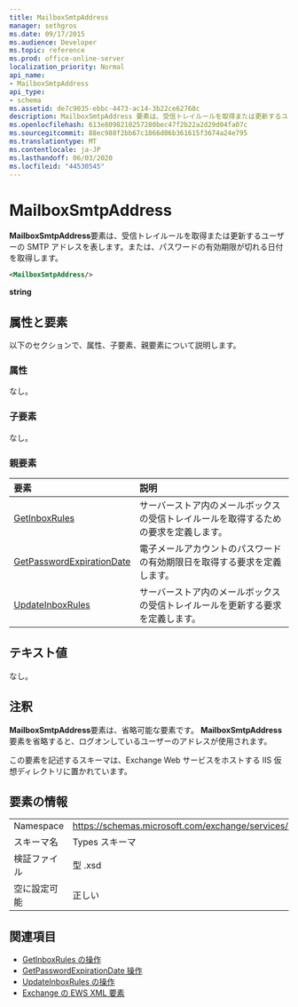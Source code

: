 ```yaml
---
title: MailboxSmtpAddress
manager: sethgros
ms.date: 09/17/2015
ms.audience: Developer
ms.topic: reference
ms.prod: office-online-server
localization_priority: Normal
api_name:
- MailboxSmtpAddress
api_type:
- schema
ms.assetid: de7c9035-ebbc-4473-ac14-3b22ce62768c
description: MailboxSmtpAddress 要素は、受信トレイルールを取得または更新するユーザーの SMTP アドレスを表します。または、パスワードの有効期限が切れる日付を取得します。
ms.openlocfilehash: 613e8098210257280bec47f2b22a2d29d04fa07c
ms.sourcegitcommit: 88ec988f2bb67c1866d06b361615f3674a24e795
ms.translationtype: MT
ms.contentlocale: ja-JP
ms.lasthandoff: 06/03/2020
ms.locfileid: "44530545"
---
```

# <a name="mailboxsmtpaddress"></a>MailboxSmtpAddress

**MailboxSmtpAddress**要素は、受信トレイルールを取得または更新するユーザーの SMTP アドレスを表します。または、パスワードの有効期限が切れる日付を取得します。 
  
```XML
<MailboxSmtpAddress/>
```

**string**

## <a name="attributes-and-elements"></a>属性と要素

以下のセクションで、属性、子要素、親要素について説明します。
  
### <a name="attributes"></a>属性

なし。
  
### <a name="child-elements"></a>子要素

なし。
  
### <a name="parent-elements"></a>親要素

|**要素**|**説明**|
|:-----|:-----|
|[GetInboxRules](getinboxrules.md) <br/> |サーバーストア内のメールボックスの受信トレイルールを取得するための要求を定義します。  <br/> |
|[GetPasswordExpirationDate](getpasswordexpirationdate.md) <br/> |電子メールアカウントのパスワードの有効期限日を取得する要求を定義します。  <br/> |
|[UpdateInboxRules](updateinboxrules.md) <br/> |サーバーストア内のメールボックスの受信トレイルールを更新する要求を定義します。  <br/> |
   
## <a name="text-value"></a>テキスト値

なし。
  
## <a name="remarks"></a>注釈

**MailboxSmtpAddress**要素は、省略可能な要素です。 **MailboxSmtpAddress**要素を省略すると、ログオンしているユーザーのアドレスが使用されます。 
  
この要素を記述するスキーマは、Exchange Web サービスをホストする IIS 仮想ディレクトリに置かれています。
  
## <a name="element-information"></a>要素の情報

|||
|:-----|:-----|
|Namespace  <br/> |https://schemas.microsoft.com/exchange/services/2006/types  <br/> |
|スキーマ名  <br/> |Types スキーマ  <br/> |
|検証ファイル  <br/> |型 .xsd  <br/> |
|空に設定可能  <br/> |正しい  <br/> |
   
## <a name="see-also"></a>関連項目

- [GetInboxRules の操作](getinboxrules-operation.md)
- [GetPasswordExpirationDate 操作](getpasswordexpirationdate-operation.md)
- [UpdateInboxRules の操作](updateinboxrules-operation.md)
- [Exchange の EWS XML 要素](ews-xml-elements-in-exchange.md)

